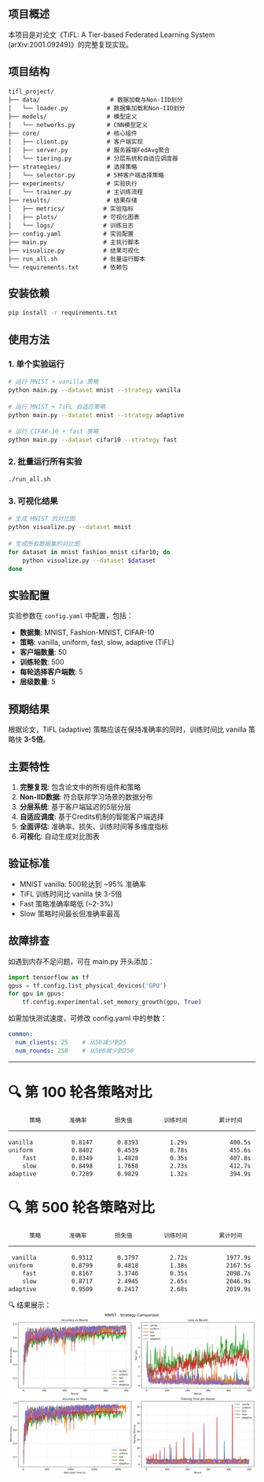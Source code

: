 ## 项目概述

本项目是对论文《TiFL: A Tier-based Federated Learning System (arXiv:2001.09249)》的完整复现实现。

## 项目结构

```
tifl_project/
├── data/                    # 数据加载与Non-IID划分
│   └── loader.py           # 数据集加载和Non-IID划分
├── models/                 # 模型定义
│   └── networks.py         # CNN模型定义
├── core/                   # 核心组件
│   ├── client.py           # 客户端实现
│   ├── server.py           # 服务器端FedAvg聚合
│   └── tiering.py          # 分层系统和自适应调度器
├── strategies/             # 选择策略
│   └── selector.py         # 5种客户端选择策略
├── experiments/            # 实验执行
│   └── trainer.py          # 主训练流程
├── results/                # 结果存储
│   ├── metrics/           # 实验指标
│   ├── plots/             # 可视化图表
│   └── logs/              # 训练日志
├── config.yaml            # 实验配置
├── main.py                # 主执行脚本
├── visualize.py           # 结果可视化
├── run_all.sh             # 批量运行脚本
└── requirements.txt       # 依赖包
```

## 安装依赖

```bash
pip install -r requirements.txt
```

## 使用方法

### 1. 单个实验运行

```bash
# 运行 MNIST + vanilla 策略
python main.py --dataset mnist --strategy vanilla

# 运行 MNIST + TiFL 自适应策略
python main.py --dataset mnist --strategy adaptive

# 运行 CIFAR-10 + fast 策略
python main.py --dataset cifar10 --strategy fast
```

### 2. 批量运行所有实验

```bash
./run_all.sh
```

### 3. 可视化结果

```bash
# 生成 MNIST 的对比图
python visualize.py --dataset mnist

# 生成所有数据集的对比图
for dataset in mnist fashion_mnist cifar10; do
    python visualize.py --dataset $dataset
done
```

## 实验配置

实验参数在 `config.yaml` 中配置，包括：

- **数据集**: MNIST, Fashion-MNIST, CIFAR-10
- **策略**: vanilla, uniform, fast, slow, adaptive (TiFL)
- **客户端数量**: 50
- **训练轮数**: 500
- **每轮选择客户端数**: 5
- **层级数量**: 5

## 预期结果

根据论文，TiFL (adaptive) 策略应该在保持准确率的同时，训练时间比 vanilla 策略快 **3-5倍**。

## 主要特性

1. **完整复现**: 包含论文中的所有组件和策略
2. **Non-IID数据**: 符合联邦学习场景的数据分布
3. **分层系统**: 基于客户端延迟的5层分层
4. **自适应调度**: 基于Credits机制的智能客户端选择
5. **全面评估**: 准确率、损失、训练时间等多维度指标
6. **可视化**: 自动生成对比图表

## 验证标准

- MNIST vanilla: 500轮达到 ~95% 准确率
- TiFL 训练时间比 vanilla 快 3-5倍
- Fast 策略准确率略低 (~2-3%)
- Slow 策略时间最长但准确率最高

## 故障排查

如遇到内存不足问题，可在 main.py 开头添加：
```python
import tensorflow as tf
gpus = tf.config.list_physical_devices('GPU')
for gpu in gpus:
    tf.config.experimental.set_memory_growth(gpu, True)
```

如需加快测试速度，可修改 config.yaml 中的参数：
```yaml
common:
  num_clients: 25    # 从50减少到25
  num_rounds: 250    # 从500减少到250
```
--------------------------------------------------------------------------------

🔍 第 100 轮各策略对比
================================================================================
          策略        准确率        损失值         训练时间         累计时间
--------------------------------------------------------------------------------
    vanilla           0.8147       0.8393         1.29s            400.5s
    uniform           0.8402       0.4539         0.78s            455.6s
        fast          0.8349       1.4828         0.35s            407.8s
        slow          0.8498       1.7658         2.73s            412.7s
    adaptive          0.7289       0.9829         1.32s            394.9s


🔍 第 500 轮各策略对比
================================================================================
          策略        准确率        损失值         训练时间         累计时间
--------------------------------------------------------------------------------
     vanilla          0.9312       0.3797         2.72s           1977.9s
    uniform           0.8799       0.4818         1.38s           2167.5s
        fast          0.8167       3.3746         0.35s           2098.7s
        slow          0.8717       2.4945         2.65s           2046.9s
    adaptive          0.9509       0.2417         2.68s           2019.9s


🔍 结果展示：
![img.png](img.png)